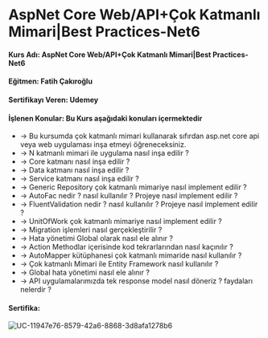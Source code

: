 # AspNet Core Web/API+Çok Katmanlı Mimari|Best Practices-Net6

<h4>Kurs Adı:  AspNet Core Web/API+Çok Katmanlı Mimari|Best Practices-Net6 </h4>

<h4>Eğitmen: Fatih Çakıroğlu</h4>

<h4>Sertifikayı Veren: Udemey</h4>

<h4>İşlenen Konular: Bu Kurs aşağıdaki konuları içermektedir</h4>
<ul>
<li>-> Bu kursumda çok katmanlı mimari kullanarak sıfırdan asp.net core  api veya web uygulaması inşa etmeyi öğreneceksiniz.</li>
<li>-> N katmanlı mimari ile uygulama nasıl inşa edilir ?</li>
<li>-> Core katmanı nasıl inşa edilir ?</li>
<li>-> Data katmanı nasıl inşa edilir ?</li>
<li>-> Service katmanı nasıl inşa edilir ?</li>
<li>-> Generic Repository çok katmanlı mimariye nasıl implement edilir ?</li>
<li>-> AutoFac nedir ? nasıl kullanılır ? Projeye nasıl implement edilir ?</li>
<li>-> FluentValidation nedir ? nasıl kullanılır ? Projeye nasıl implement edilir ?</li>
<li>-> UnitOfWork çok katmanlı mimariye nasıl implement edilir ?</li>
<li>-> Migration işlemleri nasıl gerçekleştirilir ?</li>
<li>-> Hata yönetimi Global olarak nasıl ele alınır ?</li>
<li>-> Action Methodlar içerisinde kod tekrarlarından nasıl kaçınılır ?</li>
<li>-> AutoMapper kütüphanesi çok katmanlı mimaride nasıl kullanılır ?</li>
<li>-> Çok katmanlı Mimari ile Entity Framework nasıl kullanılır ?</li>
<li>-> Global hata yönetimi nasıl ele alınır ?
<li>-> API uygulamalarımızda tek response model nasıl döneriz ? faydaları nelerdir ?</li>
</ul>

<h4>Sertifika:</h4>

![UC-11947e76-8579-42a6-8868-3d8afa1278b6](https://user-images.githubusercontent.com/71527576/235250005-c7f7f9d6-1570-4d14-8c13-246120cadbd3.jpg)




